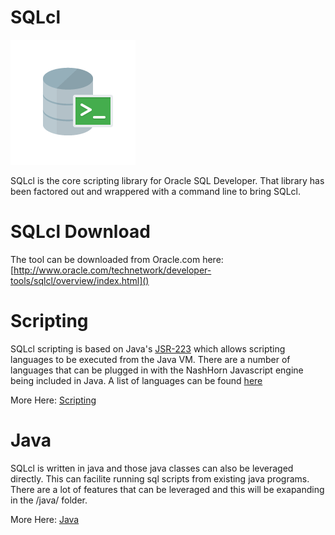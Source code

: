 # SQLcl

![SQLcl logo](images/sql-command-line-200.png)

SQLcl is the core scripting library for Oracle SQL Developer.  That library has been factored out and wrappered with a command line to bring SQLcl.

# SQLcl Download

The tool can be downloaded from Oracle.com here: [http://www.oracle.com/technetwork/developer-tools/sqlcl/overview/index.html]()

# Scripting

SQLcl scripting is based on Java's [JSR-223](https://jcp.org/aboutJava/communityprocess/final/jsr223/index.html) which allows scripting languages to be executed from the Java VM.  There are a number of languages that can be plugged in with the NashHorn Javascript engine being included in Java.  A list of languages can be found [here](https://en.wikipedia.org/wiki/List_of_JVM_languages) 

More Here: [Scripting](SCRIPTING.md)

# Java

SQLcl is written in java and those java classes can also be leveraged directly. This can facilite running sql scripts from existing java programs. There are a lot of features that can be leveraged and this will be exapanding in the /java/ folder.

More Here: [Java](java/README.md)

